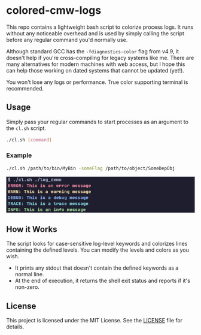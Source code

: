 # colored-cmw-logs

This repo contains a lightweight bash script to colorize process logs. It runs without any noticeable overhead and is used by simply calling the script before any regular command you'd normally use.

Although standard GCC has the `-fdiagnostics-color` flag from v4.9, it doesn't help if you're cross-compiling for legacy systems like me. There are many alternatives for modern machines with web access, but I hope this can help those working on dated systems that cannot be updated (yet!).

You won't lose any logs or performance. True color supporting terminal is recommended. 

## Usage

Simply pass your regular commands to start processes as an argument to the `cl.sh` script.

```sh
./cl.sh [command]
```

### Example

```sh
./cl.sh /path/to/bin/MyBin -someFlag /path/to/object/SomeDepObj
```

![Example](/screencapture.PNG)

## How it Works

The script looks for case-sensitive log-level keywords and colorizes lines containing the defined levels. You can modify the levels and colors as you wish.
*  It prints any stdout that doesn't contain the defined keywords as a normal line.
*  At the end of execution, it returns the shell exit status and reports if it's non-zero.

## License

This project is licensed under the MIT License. See the [LICENSE](LICENSE) file for details.

